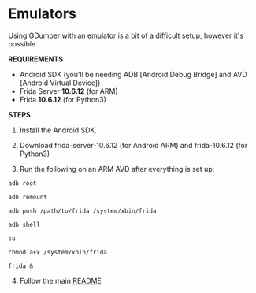 # Emulators

Using GDumper with an emulator is a bit of a difficult setup, however it's possible.

**REQUIREMENTS**
- Android SDK (you'll be needing ADB [Android Debug Bridge] and AVD [Android Virtual Device])
- Frida Server **10.6.12** (for ARM)
- Frida **10.6.12** (for Python3)

**STEPS**

1. Install the Android SDK.

2. Download frida-server-10.6.12 (for Android ARM) and frida-10.6.12 (for Python3)

3. Run the following on an ARM AVD after everything is set up:

```
adb root

adb remount

adb push /path/to/frida /system/xbin/frida

adb shell

su

chmod a+x /system/xbin/frida

frida &
```

4. Follow the main [README](README.md)
